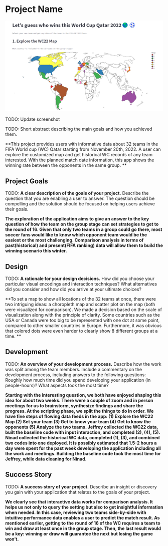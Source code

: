 # Project Name

![A screenshot of your application. Could be a GIF.](screenshot.PNG)

TODO: Update screenshot

TODO: Short abstract describing the main goals and how you achieved them.

**This project provides users with informative data about 32 teams in the FIFA World cup (WC) Qatar starting from November 20th, 2022. A user can explore the customized map and get historical WC records of any team interested. With the planned match date information, this app shows the winning rate between the opponents in the same group. **

## Project Goals

TODO: **A clear description of the goals of your project.** Describe the question that you are enabling a user to answer. The question should be compelling and the solution should be focused on helping users achieve their goals. 

**The exploration of the application aims to give an answer to the key question of how the team on the group stage can set strategies to get to the round of 16. Given that only two teams in a group could go there, most soccer fans would like to know which opponent team would be the easiest or the most challenging. Comparison analysis in terms of past(historical) and present(FIFA ranking) data will allow them to build the winning scenario this winter.**

## Design

TODO: **A rationale for your design decisions.** How did you choose your particular visual encodings and interaction techniques? What alternatives did you consider and how did you arrive at your ultimate choices?

**To set a map to show all locations of the 32 teams at once, there were two intriguing ideas: a choropleth map and scatter plot on the map (both were visualized for comparison). We made a decision based on the scale of visualization along with the principle of clarity. Some countries such as the USA or Canada were too big to be represented with one dot at some point, compared to other smaller countries in Europe. Furthermore, it was obvious that colored dots were even harder to clearly show 8 different groups at a time. **

## Development

TODO: **An overview of your development process.** Describe how the work was split among the team members. Include a commentary on the development process, including answers to the following questions: Roughly how much time did you spend developing your application (in people-hours)? What aspects took the most time?

**Starting with the interesting question, we both have enjoyed shaping this idea for about two weeks. There were a couple of zoom and in person meetings for us to brainstorm, synthesize findings and share the progress. At the scripting phase, we split the things to do in order. We have five steps of flowing data feeds in the app: (1) Explore the WC22 Map (2) Set your team (3) Get to know your team (4) Get to know the opponents (5) Analyze the two teams. Jeffrey collected the WC22 data, built the baseline code with input interaction, and completed (2), (4), (5). Ninad collected the historical WC data, completed (1), (3), and combined two codes into one deployed. It is possibly estimated that 1.5-2 hours a day were spent for the past week developing the application including all the work and meetings. Building the baseline code took the most time for Jeffrey, while data cleaning for Ninad.**

## Success Story

TODO:  **A success story of your project.** Describe an insight or discovery you gain with your application that relates to the goals of your project.

**We clearly see that interactive data works for comparison analysis. It helps us not only to query the setting but also to get insightful information when needed. In this case, reviewing two teams side-by-side with intuitive performance data enables a user to predict the match result. As mentioned earlier, getting to the round of 16 of the WC requires a team to win and draw at least once in the group stage. Then, the last result would be a key: winning or draw will guarantee the next but losing the game won’t.**
